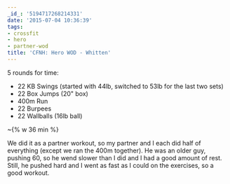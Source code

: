 ```yaml
---
_id_: '5194717268214331'
date: '2015-07-04 10:36:39'
tags:
- crossfit
- hero
- partner-wod
title: 'CFNH: Hero WOD - Whitten'
---
```


5 rounds for time:

- 22 KB Swings (started with 44lb, switched to 53lb for the last two sets)
- 22 Box Jumps (20" box)
- 400m Run
- 22 Burpees
- 22 Wallballs (16lb ball)

~{% w 36 min %}

We did it as a partner workout, so my partner and I each did half of everything (except we ran the 400m together). He was an older guy, pushing 60, so he
wend slower than I did and I had a good amount of rest. Still, he pushed hard and I went as fast as I could on the exercises, so a good workout.
